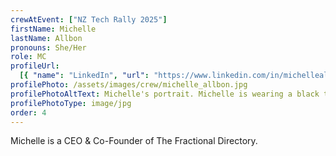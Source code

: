 ```yaml
---
crewAtEvent: ["NZ Tech Rally 2025"]
firstName: Michelle
lastName: Allbon
pronouns: She/Her
role: MC
profileUrl:
  [{ "name": "LinkedIn", "url": "https://www.linkedin.com/in/michelleallbon/" }]
profilePhoto: /assets/images/crew/michelle_allbon.jpg
profilePhotoAltText: Michelle's portrait. Michelle is wearing a black top underneath a check blazer, and she is smiling at the camera.
profilePhotoType: image/jpg
order: 4
---
```


<p>Michelle is a CEO & Co-Founder of The Fractional Directory. 
</p>
